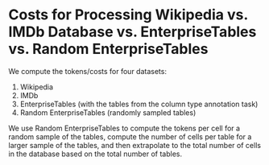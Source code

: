 # Costs for Processing Wikipedia vs. IMDb Database vs. EnterpriseTables vs. Random EnterpriseTables

We compute the tokens/costs for four datasets:

1. Wikipedia
2. IMDb
3. EnterpriseTables (with the tables from the column type annotation task)
4. Random EnterpriseTables (randomly sampled tables)

We use Random EnterpriseTables to compute the tokens per cell for a random sample of the tables, compute the number of
cells per table for a larger sample of the tables, and then extrapolate to the total number of cells in the database
based on the total number of tables.